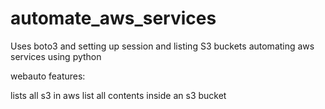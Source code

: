 # automate_aws_services
Uses boto3 and setting up session and listing S3 buckets
automating aws services using python

webauto features:

  lists all s3 in aws
  list all contents inside an s3 bucket
